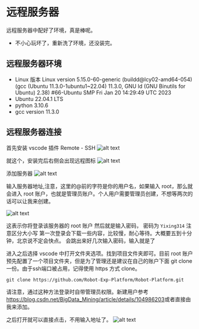 # 远程服务器

远程服务器中配好了环境，真是棒呢。

* 不小心玩坏了，重新洗了环境，还没装完。

## 远程服务器环境

* Linux 版本 Linux version 5.15.0-60-generic (buildd@lcy02-amd64-054) (gcc (Ubuntu 11.3.0-1ubuntu1~22.04) 11.3.0, GNU ld (GNU Binutils for Ubuntu) 2.38) #66-Ubuntu SMP Fri Jan 20 14:29:49 UTC 2023
* Ubuntu 22.04.1 LTS
* python 3.10.6
* gcc version 11.3.0

## 远程服务器连接

首先安装 vscode 插件 Remote - SSH
![alt text](image.png)

就这个，安装完后右侧会出现远程图标
![alt text](image-1.png)

添加服务器
![alt text](image-2.png)

输入服务器地址,注意，这里的@前的字符是你的用户名，如果输入 root，那么就会进入 root 账户，也就是管理员账户。个人用户需要管理员创建，不想等两次的话可以让我来创建。

![alt text](image-3.png)

这表示你将登录该服务器的 root 账户
然后就是输入密码， 密码为 `Yixing314` 注意区分大小写
第一次登录会下载一些内容，比较慢，耐心等待。大概要五到十分钟，北京说不定会快点。
会跳出来好几次输入密码，输入就是了

进入之后选择 vscode 中打开文件夹选项。找到项目文件夹即可。目前 root 账户预先配置了一个项目文件夹，但是为了管理还是建议在自己的账户下面 git clone 一份。由于ssh端口被占用，记得使用 https 方式 clone。

```shell
git clone https://github.com/Robot-Exp-Platform/Robot-Platform.git
```

请注意，通过这种方法登录时自带管理员权限。新建用户参考<https://blog.csdn.net/BigData_Mining/article/details/104986203>或者直接由我来添加。

之后打开就可以直接点击，不用输入地址了。
![alt text](image-5.png)
